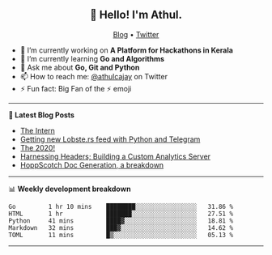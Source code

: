 <h2 align="center">👋 Hello! I'm Athul.</h2>
<p align="center">
  <a href="https://blog.athulcyriac.xyz">Blog</a> •
  <a href="https://twitter.com/athulcajay">Twitter</a>
</p>


- 🔭 I’m currently working on **A Platform for Hackathons in Kerala**
- 🌱 I’m currently learning **Go and Algorithms**
- 💬 Ask me about **Go, Git and Python**
- 📫 How to reach me: [@athulcajay](https://twitter.com/athulcajay) on Twitter
- ⚡ Fun fact: Big Fan of the :zap: emoji

-------

**📝 Latest Blog Posts**

<!-- BLOG-POST-LIST:START -->
- [The Intern](https://blog.athulcyriac.xyz/blog/frappe-internship/)
- [Getting new Lobste.rs feed with Python and Telegram](https://blog.athulcyriac.xyz/blog/lobsters_feed/)
- [The 2020!](https://blog.athulcyriac.xyz/blog/2020/)
- [Harnessing Headers; Building a Custom Analytics Server](https://blog.athulcyriac.xyz/blog/analytics_from_scratch/)
- [HoppScotch Doc Generation, a breakdown](https://blog.athulcyriac.xyz/blog/hopp-gen/)
<!-- BLOG-POST-LIST:END -->

-------

📊 **Weekly development breakdown**
<!--START_SECTION:waka-->
```text
Go         1 hr 10 mins    ████████░░░░░░░░░░░░░░░░░   31.86 % 
HTML       1 hr            ███████░░░░░░░░░░░░░░░░░░   27.51 % 
Python     41 mins         ████▓░░░░░░░░░░░░░░░░░░░░   18.81 % 
Markdown   32 mins         ███▓░░░░░░░░░░░░░░░░░░░░░   14.62 % 
TOML       11 mins         █▒░░░░░░░░░░░░░░░░░░░░░░░   05.13 % 
```
<!--END_SECTION:waka-->

-------
